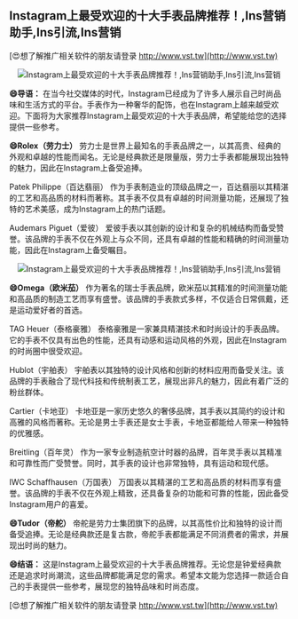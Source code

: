 ## **Instagram上最受欢迎的十大手表品牌推荐！,Ins营销助手,Ins引流,Ins营销**

[😍想了解推广相关软件的朋友请登录 http://www.vst.tw](http://www.vst.tw)

 <center><img src="https://vst.tw/MP4/tuiguang/png/6.png" alt="Instagram上最受欢迎的十大手表品牌推荐！,Ins营销助手,Ins引流,Ins营销"></center>

**😄导语：**
在当今社交媒体的时代，Instagram已经成为了许多人展示自己时尚品味和生活方式的平台。手表作为一种奢华的配饰，也在Instagram上越来越受欢迎。下面将为大家推荐Instagram上最受欢迎的十大手表品牌，希望能给您的选择提供一些参考。

**😄Rolex（劳力士）**
劳力士是世界上最知名的手表品牌之一，以其高贵、经典的外观和卓越的性能而闻名。无论是经典款还是限量版，劳力士手表都能展现出独特的魅力，因此在Instagram上备受追捧。

Patek Philippe（百达翡丽）
作为手表制造业的顶级品牌之一，百达翡丽以其精湛的工艺和高品质的材料而著称。其手表不仅具有卓越的时间测量功能，还展现了独特的艺术美感，成为Instagram上的热门话题。

Audemars Piguet（爱彼）
爱彼手表以其创新的设计和复杂的机械结构而备受赞誉。该品牌的手表不仅在外观上与众不同，还具有卓越的性能和精确的时间测量功能，因此在Instagram上备受瞩目。

 <center><img src="https://vst.tw/MP4/tuiguang/png/1.png" alt="Instagram上最受欢迎的十大手表品牌推荐！,Ins营销助手,Ins引流,Ins营销"></center>

**😄Omega（欧米茄）**
作为著名的瑞士手表品牌，欧米茄以其精准的时间测量功能和高品质的制造工艺而享有盛誉。该品牌的手表款式多样，不仅适合日常佩戴，还是运动爱好者的首选。

TAG Heuer（泰格豪雅）
泰格豪雅是一家兼具精湛技术和时尚设计的手表品牌。它的手表不仅具有出色的性能，还具有动感和运动风格的外观，因此在Instagram的时尚圈中很受欢迎。

Hublot（宇舶表）
宇舶表以其独特的设计风格和创新的材料应用而备受关注。该品牌的手表融合了现代科技和传统制表工艺，展现出非凡的魅力，因此有着广泛的粉丝群体。

Cartier（卡地亚）
卡地亚是一家历史悠久的奢侈品牌，其手表以其简约的设计和高雅的风格而著称。无论是男士手表还是女士手表，卡地亚都能给人带来一种独特的优雅感。

Breitling（百年灵）
作为一家专业制造航空计时器的品牌，百年灵手表以其精准和可靠性而广受赞誉。同时，其手表的设计也非常独特，具有运动和现代感。

IWC Schaffhausen（万国表）
万国表以其精湛的工艺和高品质的材料而享有盛誉。该品牌的手表不仅在外观上精致，还具备复杂的功能和可靠的性能，因此备受Instagram用户的喜爱。

**😄Tudor（帝舵）**
帝舵是劳力士集团旗下的品牌，以其高性价比和独特的设计而备受追捧。无论是经典款还是复古款，帝舵手表都能满足不同消费者的需求，并展现出时尚的魅力。

**😄结语：**
这是Instagram上最受欢迎的十大手表品牌推荐。无论您是钟爱经典款还是追求时尚潮流，这些品牌都能满足您的需求。希望本文能为您选择一款适合自己的手表提供一些参考，展现您的独特品味和时尚态度。

[😍想了解推广相关软件的朋友请登录 http://www.vst.tw](http://www.vst.tw)



